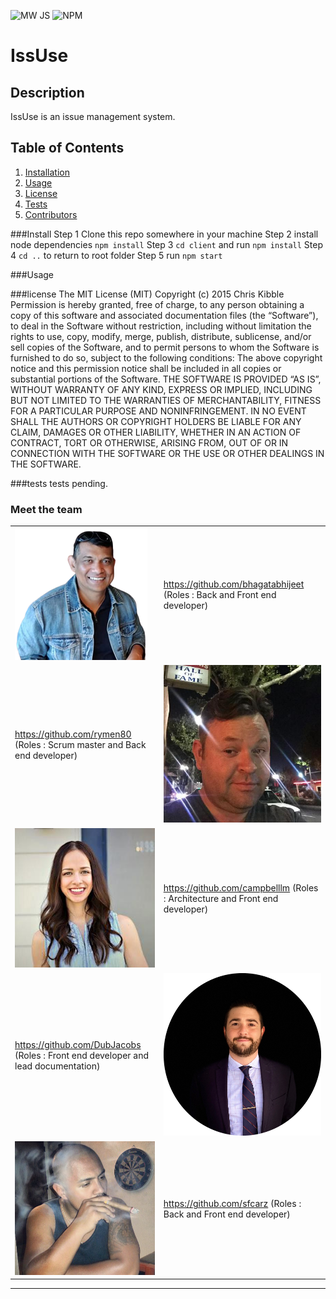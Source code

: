 ![MW JS](https://forthebadge.com/images/badges/made-with-javascript.svg)
![NPM](https://img.shields.io/npm/l/inquirer?style=for-the-badge)
# IssUse

## Description
IssUse is an issue management system.


## Table of Contents
1. [Installation](#Install)
2. [Usage](#Usage)
3. [License](#license)
5. [Tests](#tests)
4. [Contributors](#meet-the-team)


###Install
Step 1 Clone this repo somewhere in your machine
Step 2 install node dependencies ``` npm install ```
Step 3 ``` cd client ``` and run ``` npm install ```
Step 4 ``` cd .. ``` to return to root folder
Step 5 run ``` npm start ```

###Usage

###license
The MIT License (MIT)
Copyright (c) 2015 Chris Kibble
Permission is hereby granted, free of charge, to any person obtaining a copy of this software and associated documentation files (the “Software”), to deal in the Software without restriction, including without limitation the rights to use, copy, modify, merge, publish, distribute, sublicense, and/or sell copies of the Software, and to permit persons to whom the Software is furnished to do so, subject to the following conditions:
The above copyright notice and this permission notice shall be included in all copies or substantial portions of the Software.
THE SOFTWARE IS PROVIDED “AS IS”, WITHOUT WARRANTY OF ANY KIND, EXPRESS OR IMPLIED, INCLUDING BUT NOT LIMITED TO THE WARRANTIES OF MERCHANTABILITY, FITNESS FOR A PARTICULAR PURPOSE AND NONINFRINGEMENT. IN NO EVENT SHALL THE AUTHORS OR COPYRIGHT HOLDERS BE LIABLE FOR ANY CLAIM, DAMAGES OR OTHER LIABILITY, WHETHER IN AN ACTION OF CONTRACT, TORT OR OTHERWISE, ARISING FROM, OUT OF OR IN CONNECTION WITH THE SOFTWARE OR THE USE OR OTHER DEALINGS IN THE SOFTWARE.


###tests
tests pending.




### Meet the team
|||
| --- | --- |
|![Abhijeet Bhagat](images/Abhi.png)|https://github.com/bhagatabhijeet (Roles : Back and Front end developer)|
|https://github.com/rymen80 (Roles : Scrum master and Back end developer)|![Ryan Mendez](images/ryan.jpeg)|
|![Lindsey Smith](images/Lindsey.jpeg)|https://github.com/campbelllm (Roles : Architecture and Front end developer)|
|https://github.com/DubJacobs (Roles :  Front end developer and lead documentation)|![William Jacobs](images/Will.png)|
|![Christopher Rojas](images/Chris.png)|https://github.com/sfcarz (Roles : Back and Front end developer)|
<hr/>





